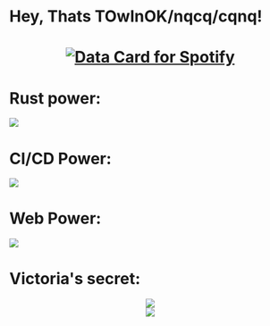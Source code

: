 # Hey, Thats TOwInOK/nqcq/cqnq!

<h1 align="center">
<a href="https://data-card-for-spotify.herokuapp.com/card?user_id=xqjsu038xscq1shazfaeti3w3">
  <img src="https://data-card-for-spotify.herokuapp.com/api/card?user_id=xqjsu038xscq1shazfaeti3w3&hide_explicit=1&limit=3" alt="Data Card for Spotify">
</a>
</h1>

<p>
<h1>Rust power:</h1>
    <a href="https://skillicons.dev">
    <img src="https://skillicons.dev/icons?i=rust,actix,mongo,js,htmx" />
  </a>
</p>
<p>
    <h1>CI/CD Power:</h1>
    <img src="https://skillicons.dev/icons?i=kubernetes,docker,nix" />
</p>
<p>
    <h1>Web Power:</h1>
    <img src="https://skillicons.dev/icons?i=ts,js,next,tailwind,prisma" />
</p>
<p>
    <h1>Victoria's secret:</h1>
    <div align="center" with="100%" style="">
        <img src="https://skillicons.dev/icons?i=git"/>
    </div>
    <div align="center" with="100%" style="">
        <img src="https://count.getloli.com/get/@4044?theme=rul34"/>
    </div>
</p>